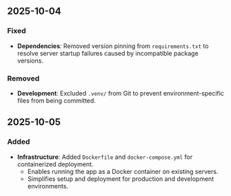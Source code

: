 ## 2025-10-04

### Fixed
- **Dependencies**: Removed version pinning from `requirements.txt` to resolve server startup failures caused by incompatible package versions.
### Removed
- **Development**: Excluded `.venv/` from Git to prevent environment-specific files from being committed.


## 2025-10-05

### Added
- **Infrastructure**: Added `Dockerfile` and `docker-compose.yml` for containerized deployment.
  - Enables running the app as a Docker container on existing servers.
  - Simplifies setup and deployment for production and development environments.